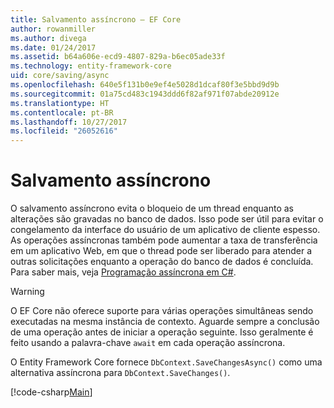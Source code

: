```yaml
---
title: Salvamento assíncrono – EF Core
author: rowanmiller
ms.author: divega
ms.date: 01/24/2017
ms.assetid: b64a606e-ecd9-4807-829a-b6ec05ade33f
ms.technology: entity-framework-core
uid: core/saving/async
ms.openlocfilehash: 640e5f131b0e9ef4e5028d1dcaf80f3e5bbd9d9b
ms.sourcegitcommit: 01a75cd483c1943ddd6f82af971f07abde20912e
ms.translationtype: HT
ms.contentlocale: pt-BR
ms.lasthandoff: 10/27/2017
ms.locfileid: "26052616"
---
```

# <a name="asynchronous-saving"></a>Salvamento assíncrono

O salvamento assíncrono evita o bloqueio de um thread enquanto as alterações são gravadas no banco de dados. Isso pode ser útil para evitar o congelamento da interface do usuário de um aplicativo de cliente espesso. As operações assíncronas também pode aumentar a taxa de transferência em um aplicativo Web, em que o thread pode ser liberado para atender a outras solicitações enquanto a operação do banco de dados é concluída. Para saber mais, veja [Programação assíncrona em C#](https://docs.microsoft.com/dotnet/csharp/async).

> [!WARNING]  
> O EF Core não oferece suporte para várias operações simultâneas sendo executadas na mesma instância de contexto. Aguarde sempre a conclusão de uma operação antes de iniciar a operação seguinte. Isso geralmente é feito usando a palavra-chave `await` em cada operação assíncrona.

O Entity Framework Core fornece `DbContext.SaveChangesAsync()` como uma alternativa assíncrona para `DbContext.SaveChanges()`.

[!code-csharp[Main](../../../samples/core/Saving/Saving/Async/Sample.cs#Sample)]
